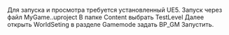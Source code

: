 Для запуска и просмотра требуется установленный UE5.
Запуск через файл MyGame..uproject
В папке Content выбрать TestLevel
Далее открыть WorldSeting в разделе Gamemode задать BP_GM
Запустить.
